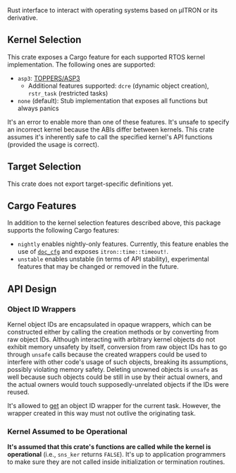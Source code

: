 Rust interface to interact with operating systems based on μITRON or its derivative.

## Kernel Selection

This crate exposes a Cargo feature for each supported RTOS kernel
implementation. The following ones are supported:

 - `asp3`: [TOPPERS/ASP3](https://toppers.jp/asp3-kernel.html)
     - Additional features supported: `dcre` (dynamic object creation), `rstr_task` (restricted tasks)
 - `none` (default): Stub implementation that exposes all functions but always panics

It's an error to enable more than one of these features. It's unsafe to specify an incorrect kernel because the ABIs differ between kernels. This crate assumes it's inherently safe to call the specified kernel's API functions (provided the usage is correct).

## Target Selection

This crate does not export target-specific definitions yet.

## Cargo Features

In addition to the kernel selection features described above, this package
supports the following Cargo features:

 - `nightly` enables nightly-only features. Currently, this feature enables the use of [`doc_cfg`] and exposes `itron::time::timeout!`.
 - `unstable` enables unstable (in terms of API stability), experimental features that may be changed or removed in the future.

[`doc_cfg`]: https://doc.rust-lang.org/unstable-book/language-features/doc-cfg.html

## API Design

### Object ID Wrappers

Kernel object IDs are encapsulated in opaque wrappers, which can be constructed either by calling the creation methods or by converting from raw object IDs. Although interacting with arbitrary kernel objects do not exhibit memory unsafety by itself, conversion from raw object IDs has to go through `unsafe` calls because the created wrappers could be used to interfere with other code's usage of such objects, breaking its assumptions, possibly violating memory safety. Deleting unowned objects is `unsafe` as well because such objects could be still in use by their actual owners, and the actual owners would touch supposedly-unrelated objects if the IDs were reused.

It's allowed to [get] an object ID wrapper for the current task. However, the wrapper created in this way must not outlive the originating task.

[get]: crate::task::current

### Kernel Assumed to be Operational

**It's assumed that this crate's functions are called while the kernel is operational** (i.e., `sns_ker` returns `FALSE`). It's up to application programmers to make sure they are not called inside initialization or termination routines.
